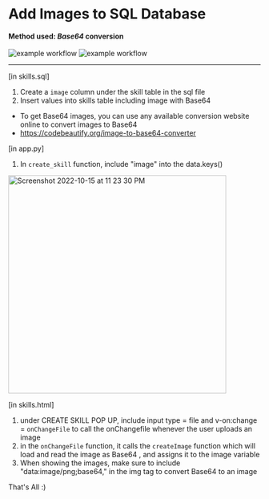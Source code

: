 # Add Images to SQL Database
**Method used: <em>Base64</em> conversion**
<br>
<br>
![example workflow](https://img.shields.io/badge/Build%20In-CSS%2C%20HTML%2C%20Vue.js-blue)
![example workflow](https://img.shields.io/badge/Build%20with-Flask-brightgreen)
__________________________________________________

[in skills.sql]
1. Create a `image` column under the skill table in the sql file 
2. Insert values into skills table including image with Base64 
- To get Base64 images, you can use any available conversion website online to convert images to Base64
- https://codebeautify.org/image-to-base64-converter

[in app.py]
1. In `create_skill` function, include "image" into the data.keys()
<img width="435" alt="Screenshot 2022-10-15 at 11 23 30 PM" src="https://user-images.githubusercontent.com/85498185/195994463-01fc30dc-f27d-47ef-b101-0026f921154f.png">

[in skills.html]
1. under CREATE SKILL POP UP, include input type = file and v-on:change = `onChangeFile` to call the onChangefile whenever the user uploads an image
2. in the `onChangeFile` function, it calls the `createImage` function which will load and read the image as Base64 , and assigns it to the image variable
3. When showing the images, make sure to include "data:image/png;base64," in the img tag to convert Base64 to an image

That's All :)
